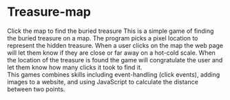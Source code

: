 # Treasure-map
Click the map to find the buried treasure
This is a simple game of finding the buried treasure on a map. The program picks a pixel location to represent the hidden treasure. When a user clicks on the map the web page will let them know if they are close or far away on a hot-cold scale. When the location of the treasure is found the game will congratulate the user and let them know how many clicks it took to find it. <br>
This games combines skills including event-handling (click events), adding images to a website, and using JavaScript to calculate the distance between two points. 
